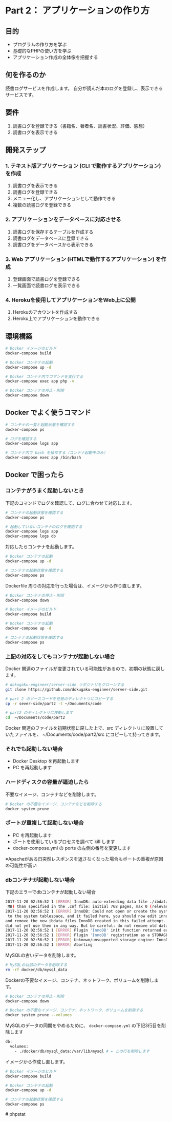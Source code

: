 # Part 2： アプリケーションの作り方

## 目的

* プログラムの作り方を学ぶ
* 基礎的なPHPの使い方を学ぶ
* アプリケーション作成の全体像を把握する

## 何を作るのか

読書ログサービスを作成します。
自分が読んだ本のログを登録し、表示できるサービスです。

## 要件

1. 読書ログを登録できる（書籍名、著者名、読書状況、評価、感想）
2. 読書ログを表示できる

## 開発ステップ

### 1. テキスト版アプリケーション (CLI で動作するアプリケーション) を作成

1. 読書ログを表示できる
2. 読書ログを登録できる
3. メニュー化し、アプリケーションとして動作できる
4. 複数の読書ログを登録できる

### 2. アプリケーションをデータベースに対応させる

1. 読書ログを保存するテーブルを作成する
2. 読書ログをデータベースに登録できる
3. 読書ログをデータベースから表示できる

### 3. Web アプリケーション (HTMLで動作するアプリケーション) を作成

1. 登録画面で読書ログを登録できる
2. 一覧画面で読書ログを表示できる

### 4. Herokuを使用してアプリケーションをWeb上に公開

1. Herokuのアカウントを作成する
2. Heroku上でアプリケーションを動作できる

## 環境構築

```bash
# Docker イメージのビルド
docker-compose build

# Docker コンテナの起動
docker-compose up -d

# Docker コンテナ内でコマンドを実行する
docker-compose exec app php -v

# Docker コンテナの停止・削除
docker-compose down
```

## Docker でよく使うコマンド

```bash
# コンテナの一覧と起動状態を確認する
docker-compose ps

# ログを確認する
docker-compose logs app

# コンテナ内で bash を操作する（コンテナ起動中のみ）
docker-compose exec app /bin/bash
```

## Docker で困ったら

### コンテナがうまく起動しないとき

下記のコマンドでログを確認して、ログに合わせて対応します。

```bash
# コンテナの起動状態を確認する
docker-compose ps

# 起動していないコンテナのログを確認する
docker-compose logs app
docker-compose logs db
```

対応したらコンテナを起動します。

```bash
# Docker コンテナの起動
docker-compose up -d

# コンテナの起動状態を確認する
docker-compose ps
```

Dockerfile 周りの対応を行った場合は、イメージから作り直します。

```bash
# Docker コンテナの停止・削除
docker-compose down

# Docker イメージのビルド
docker-compose build

# Docker コンテナの起動
docker-compose up -d

# コンテナの起動状態を確認する
docker-compose ps
```

### 上記の対応をしてもコンテナが起動しない場合

Docker 関連のファイルが変更されている可能性があるので、初期の状態に戻します。

```bash
# dokugaku-engineer/server-side リポジトリをクローンする
git clone https://github.com/dokugaku-engineer/server-side.git

# part 2 のソースコードを任意のディレクトリにコピーする
cp -r sever-side/part2 -t ~/Documents/code

# part2 のディレクトリに移動します
cd  ~/Documents/code/part2
```

Docker 関連のファイルを初期状態に戻した上で、src ディレクトリに設置していたファイルを、 ~/Documents/code/part2/src にコピーして持ってきます。

### それでも起動しない場合

* Docker Desktop を再起動します
* PC を再起動します

### ハードディスクの容量が逼迫したら

不要なイメージ、コンテナなどを削除します。

```bash
# Docker の不要なイメージ、コンテナなどを削除する
docker system prune
```

### ポートが重複して起動しない場合

* PC を再起動します
* ポートを使用しているプロセスを調べて kill します
* docker-compose.yml の ports の左側の番号を変更します

※Apacheがある日突然レスポンスを返さなくなった場合もポートの重複が原因の可能性が高い

### dbコンテナが起動しない場合

下記のエラーでdbコンテナが起動しない場合

```bash
2017-11-20 02:56:52 1 [ERROR] InnoDB: auto-extending data file ./ibdata1 is of a different size 0 pages
 MB) than specified in the .cnf file: initial 768 pages, max 0 (relevant if non-zero) pages!
2017-11-20 02:56:52 1 [ERROR] InnoDB: Could not open or create the system tablespace. If you tried to a
 to the system tablespace, and it failed here, you should now edit innodb_data_file_path in my.cnf back
and remove the new ibdata files InnoDB created in this failed attempt. InnoDB only wrote those files fu
did not yet use them in any way. But be careful: do not remove old data files which contain your precio
2017-11-20 02:56:52 1 [ERROR] Plugin 'InnoDB' init function returned error.
2017-11-20 02:56:52 1 [ERROR] Plugin 'InnoDB' registration as a STORAGE ENGINE failed.
2017-11-20 02:56:52 1 [ERROR] Unknown/unsupported storage engine: InnoDB
2017-11-20 02:56:52 1 [ERROR] Aborting
```

MySQLの古いデータを削除します。

```bash
# MySQLの以前のデータを削除する
rm -rf docker/db/mysql_data
```

Dockerの不要なイメージ、コンテナ、ネットワーク、ボリュームを削除します。

```bash
# Docker コンテナの停止・削除
docker-compose down

# Docker の不要なイメージ、コンテナ、ネットワーク、ボリュームを削除する
docker system prune --volumes
```

MySQLのデータの同期をやめるために、 `docker-compose.yml` の下記3行目を削除します

```bash
db:
  volumes:
    - ./docker/db/mysql_data:/var/lib/mysql # ← この行を削除します
```

イメージから作成し直します。

```bash
# Docker イメージのビルド
docker-compose build

# Docker コンテナの起動
docker-compose up -d

# コンテナの起動状態を確認する
docker-compose ps
```
#   p h p s t a t  
 